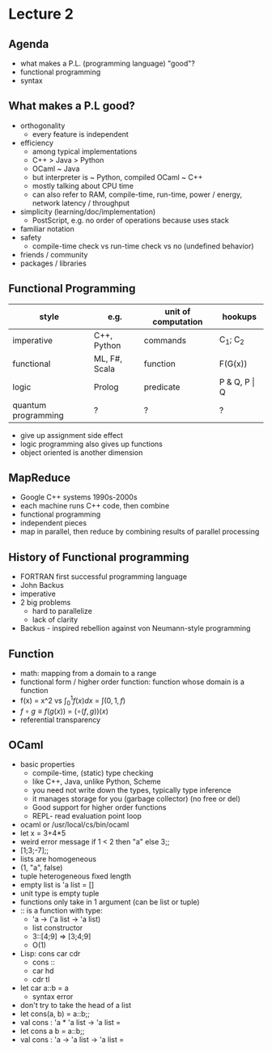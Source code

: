 # Lecture 2

## Agenda
- what makes a P.L. (programming language) "good"?
- functional programming
- syntax

## What makes a P.L good?
- orthogonality
  - every feature is independent
- efficiency
  - among typical implementations
  - C++ > Java > Python
  - OCaml ~ Java
  - but interpreter is ~ Python, compiled OCaml ~ C++
  - mostly talking about CPU time
  - can also refer to RAM, compile-time, run-time, power / energy, network latency / throughput
- simplicity (learning/doc/implementation)
  - PostScript, e.g. no order of operations because uses stack
- familiar notation
- safety
  - compile-time check vs run-time check vs no (undefined behavior)
- friends / community
- packages / libraries

## Functional Programming
|style                | e.g. | unit of computation | hookups
|---------------------|---|---|---
|imperative           |C++, Python| commands| C<sub>1</sub>; C<sub>2</sub>
|functional           | ML, F#, Scala | function | F(G(x))
|logic                | Prolog | predicate | P & Q, P \| Q
| quantum programming | ? | ? | ?
- give up assignment side effect
- logic programming also gives up functions
- object oriented is another dimension

## MapReduce
- Google C++ systems 1990s-2000s
- each machine runs C++ code, then combine
- functional programming
- independent pieces
- map in parallel, then reduce by combining results of parallel processing

## History of Functional programming
- FORTRAN first successful programming language
- John Backus
- imperative
- 2 big problems
  - hard to parallelize
  - lack of clarity
- Backus - inspired rebellion against von Neumann-style programming

## Function
- math: mapping from a domain to a range
- functional form / higher order function: function whose domain is a function
- f(x) = x^2 vs $\int_0^1f(x)dx$ = $\int(0, 1, f)$
- $f \circ g \equiv f(g(x))$ = $(\circ (f, g))(x)$
- referential transparency

## OCaml
- basic properties
  - compile-time, (static) type checking
  - like C++, Java, unlike Python, Scheme
  - you need not write down the types, typically type inference
  - it manages storage for you (garbage collector) (no free or del)
  - Good support for higher order functions
  - REPL- read evaluation point loop
- ocaml or /usr/local/cs/bin/ocaml
- let x = 3+4*5
- weird error message if 1 < 2 then "a" else 3;;
- [1;3;-7];;
- lists are homogeneous
- (1, "a", false)
- tuple heterogeneous fixed length
- empty list is 'a list = []
- unit type is empty tuple
- functions only take in 1 argument (can be list or tuple)
- :: is a function with type:
  - 'a -> ('a list -> 'a list)
  - list constructor
  - 3::[4;9] => [3;4;9]
  - O(1)
- Lisp: cons car cdr
  - cons ::
  - car hd
  - cdr tl
- let car a::b = a
  - syntax error
- don't try to take the head of a list
- let cons(a, b) = a::b;;
- val cons : 'a * 'a list -> 'a list = <fun>
- let cons a b = a::b;;
- val cons : 'a -> 'a list -> 'a list = <fun>